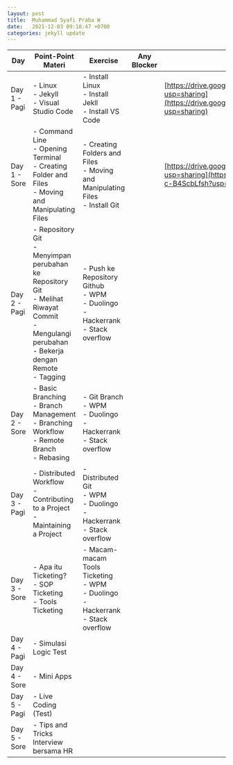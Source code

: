 ```yaml
---
layout: post
title:  Muhammad Syafi Praba W
date:   2021-12-03 09:18:47 +0700
categories: jekyll update
---
```

| Day          | Point-Point Materi                                                                                                                                              | Exercise                                                                                      | Any Blocker | Pengumpulan Tugas                                                                                                                                                            |
| ------------ | --------------------------------------------------------------------------------------------------------------------------------------------------------------- | --------------------------------------------------------------------------------------------- | ----------- | ---------------------------------------------------------------------------------------------------------------------------------------------------------------------------- |
| Day 1 - Pagi | \- Linux<br>\- Jekyll<br>\- Visual Studio Code                                                                                                                  | \- Install Linux<br>\- Install Jekll<br>\- Install VS Code                                    |             | [https://drive.google.com/drive/folders/16vZIM5diJcpvUabtNKxbSMUUc6zX0tne?usp=sharing](https://drive.google.com/drive/folders/16vZIM5diJcpvUabtNKxbSMUUc6zX0tne?usp=sharing) |
| Day 1 - Sore | \- Command Line<br>\- Opening Terminal<br>\- Creating Folder and Files<br>\- Moving and Manipulating Files                                                      | \- Creating Folders and Files<br>\- Moving and Manipulating Files<br>\- Install Git<br>       |             | [https://drive.google.com/drive/folders/14kq28bGFLLodeHtFTA8y-c-B4ScbLfsh?usp=sharing](https://drive.google.com/drive/folders/14kq28bGFLLodeHtFTA8y-c-B4ScbLfsh?usp=sharing) |
| Day 2 - Pagi | \- Repository Git<br>\- Menyimpan perubahan ke Repository Git<br>\- Melihat Riwayat Commit<br>\- Mengulangi perubahan<br>\- Bekerja dengan Remote<br>\- Tagging | \- Push ke Repository Github<br>\- WPM<br>\- Duolingo<br>\- Hackerrank<br>\- Stack overflow   |             |                                                                                                                                                                              |
| Day 2 - Sore | \- Basic Branching<br>\- Branch Management<br>\- Branching Workflow<br>\- Remote Branch<br>\- Rebasing                                                          | \- Git Branch<br>\- WPM<br>\- Duolingo<br>\- Hackerrank<br>\- Stack overflow                  |             |                                                                                                                                                                              |
| Day 3 - Pagi | \- Distributed Workflow<br>\- Contributing to a Project<br>\- Maintaining a Project                                                                             | \- Distributed Git<br>\- WPM<br>\- Duolingo<br>\- Hackerrank<br>\- Stack overflow             |             |                                                                                                                                                                              |
| Day 3 - Sore | \- Apa itu Ticketing?<br>\- SOP Ticketing<br>\- Tools Ticketing                                                                                                 | \- Macam-macam Tools Ticketing<br>\- WPM<br>\- Duolingo<br>\- Hackerrank<br>\- Stack overflow |             |                                                                                                                                                                              |
| Day 4 - Pagi | \- Simulasi Logic Test                                                                                                                                          |                                                                                               |             |                                                                                                                                                                              |
| Day 4 - Sore | \- Mini Apps                                                                                                                                                    |                                                                                               |             |                                                                                                                                                                              |
| Day 5 - Pagi | \- Live Coding (Test)                                                                                                                                           |                                                                                               |             |                                                                                                                                                                              |
| Day 5 - Sore | \- Tips and Tricks Interview bersama HR                                                                                                                         |                                                                                               |             |                                                                                                                                                                              |